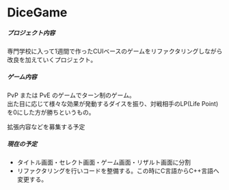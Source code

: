 # DiceGame

##### プロジェクト内容
専門学校に入って1週間で作ったCUIベースのゲームをリファクタリングしながら改良を加えていくプロジェクト。

##### ゲーム内容

PvP または PvE のゲームでターン制のゲーム。<br>
出た目に応じて様々な効果が発動するダイスを振り、対戦相手のLP(Life Point)を0にした方が勝ちというもの。<br>

拡張内容などを募集する予定

##### 現在の予定

- タイトル画面・セレクト画面・ゲーム画面・リザルト画面に分割
- リファクタリングを行いコードを整備する。この時にC言語からC++言語へ変更する。